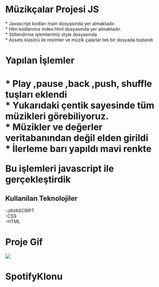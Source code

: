 
<h1> Müzikçalar Projesi JS </h1>

<p>
  * Javascript kodları main dosyasında yer almaktadır. <br>
  * Htm kodlarımız index.html dosyasında yer almaktadır.<br>
  * Stillendirme işlemlerimiz style dosyasında <br>
  * Assets klasörü ile  resimler ve müzik çalarlar tek bir dosyada toplandı
  
<br>
</p>


 <h1> Yapılan İşlemler <h1>

<p>
* Play ,pause ,back ,push, shuffle tuşları eklendi <br>
* Yukarıdaki çentik sayesinde tüm müzikleri görebiliyoruz. <br>
* Müzikler ve değerler veritabanından değil  elden girildi<br>
* İlerleme barı yapıldı mavi renkte<br>
 
  Bu işlemleri javascript ile gerçekleştirdik<br>
</p>

<h2>Kullanilan Teknolojiler</h2>

-JAVASCRİPT<br>
-CSS  <br>
-HTML<br>

<h1>Proje Gif</h1>

<img src="mp3calar.gif">


# SpotifyKlonu #











